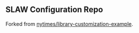 ## SLAW Configuration Repo

Forked from [nytimes/library-customization-example](https://github.com/nytimes/library-customization-example).
